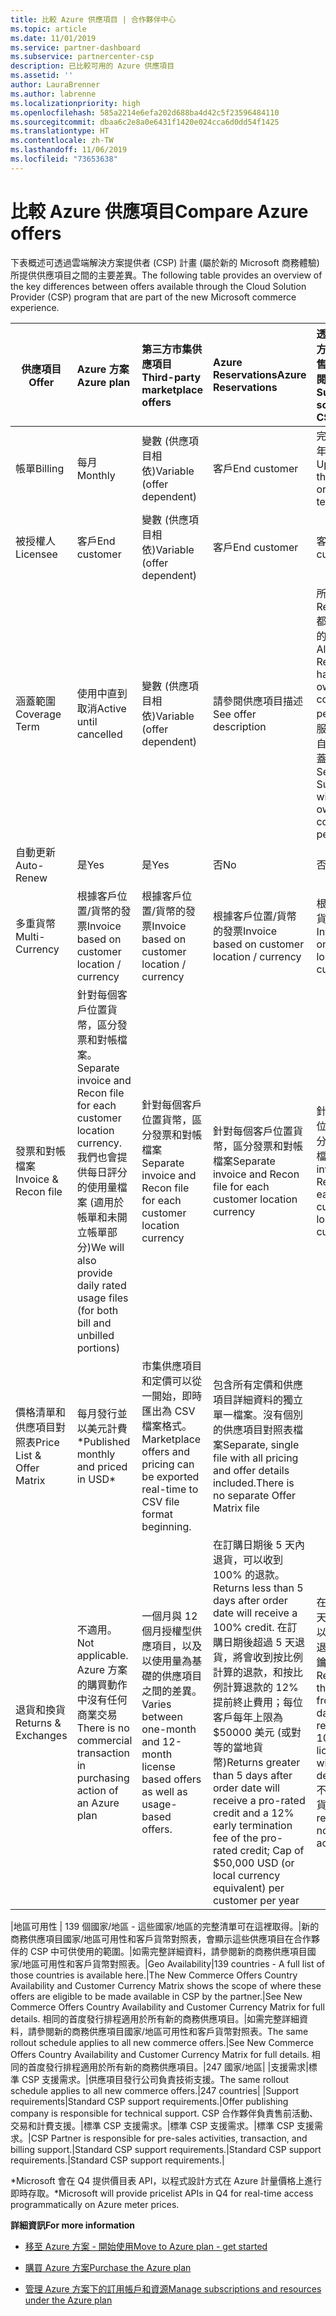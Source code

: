 ```yaml
---
title: 比較 Azure 供應項目 | 合作夥伴中心
ms.topic: article
ms.date: 11/01/2019
ms.service: partner-dashboard
ms.subservice: partnercenter-csp
description: 已比較可用的 Azure 供應項目
ms.assetid: ''
author: LauraBrenner
ms.author: labrenne
ms.localizationpriority: high
ms.openlocfilehash: 585a2214e6efa202d688ba4d42c5f23596484110
ms.sourcegitcommit: dbaa6c2e8a0e6431f1420e024cca6d0dd54f1425
ms.translationtype: HT
ms.contentlocale: zh-TW
ms.lasthandoff: 11/06/2019
ms.locfileid: "73653638"
---
```

# <a name="compare-azure-offers"></a><span data-ttu-id="ebc04-103">比較 Azure 供應項目</span><span class="sxs-lookup"><span data-stu-id="ebc04-103">Compare Azure offers</span></span>

<span data-ttu-id="ebc04-104">下表概述可透過雲端解決方案提供者 (CSP) 計畫 (屬於新的 Microsoft 商務體驗) 所提供供應項目之間的主要差異。</span><span class="sxs-lookup"><span data-stu-id="ebc04-104">The following table provides an overview of the key differences between offers available through the Cloud Solution Provider (CSP)  program that are part of the new Microsoft commerce experience.</span></span>


|<span data-ttu-id="ebc04-105">**供應項目**</span><span class="sxs-lookup"><span data-stu-id="ebc04-105">**Offer**</span></span>| <span data-ttu-id="ebc04-106">**Azure 方案**</span><span class="sxs-lookup"><span data-stu-id="ebc04-106">**Azure plan**</span></span>|<span data-ttu-id="ebc04-107">**第三方市集供應項目**</span><span class="sxs-lookup"><span data-stu-id="ebc04-107">**Third-party marketplace offers**</span></span>|<span data-ttu-id="ebc04-108">**Azure Reservations**</span><span class="sxs-lookup"><span data-stu-id="ebc04-108">**Azure Reservations**</span></span>|<span data-ttu-id="ebc04-109">**透過雲端解決方案提供者銷售的伺服器訂閱**</span><span class="sxs-lookup"><span data-stu-id="ebc04-109">**Server Subscriptions sold through CSP**</span></span>|<span data-ttu-id="ebc04-110">**基座型供應項目**</span><span class="sxs-lookup"><span data-stu-id="ebc04-110">**Seat-based offers**</span></span>|
|-------------------|:------|:-----|:---------|:--------------|:---------|
|<span data-ttu-id="ebc04-111">帳單</span><span class="sxs-lookup"><span data-stu-id="ebc04-111">Billing</span></span>|<span data-ttu-id="ebc04-112">每月</span><span class="sxs-lookup"><span data-stu-id="ebc04-112">Monthly</span></span>|<span data-ttu-id="ebc04-113">變數 (供應項目相依)</span><span class="sxs-lookup"><span data-stu-id="ebc04-113">Variable (offer dependent)</span></span>|<span data-ttu-id="ebc04-114">客戶</span><span class="sxs-lookup"><span data-stu-id="ebc04-114">End customer</span></span>|<span data-ttu-id="ebc04-115">完整期限或 3 年期限的前期</span><span class="sxs-lookup"><span data-stu-id="ebc04-115">Up front for the full term or 3-year term</span></span>|<span data-ttu-id="ebc04-116">每月或每年</span><span class="sxs-lookup"><span data-stu-id="ebc04-116">Monthly or Annual</span></span>|
|<span data-ttu-id="ebc04-117">被授權人</span><span class="sxs-lookup"><span data-stu-id="ebc04-117">Licensee</span></span>|<span data-ttu-id="ebc04-118">客戶</span><span class="sxs-lookup"><span data-stu-id="ebc04-118">End customer</span></span>|<span data-ttu-id="ebc04-119">變數 (供應項目相依)</span><span class="sxs-lookup"><span data-stu-id="ebc04-119">Variable (offer dependent)</span></span>|<span data-ttu-id="ebc04-120">客戶</span><span class="sxs-lookup"><span data-stu-id="ebc04-120">End customer</span></span>| <span data-ttu-id="ebc04-121">客戶</span><span class="sxs-lookup"><span data-stu-id="ebc04-121">End customer</span></span>|   <span data-ttu-id="ebc04-122">客戶</span><span class="sxs-lookup"><span data-stu-id="ebc04-122">End customer</span></span>|
|<span data-ttu-id="ebc04-123">涵蓋範圍</span><span class="sxs-lookup"><span data-stu-id="ebc04-123">Coverage Term</span></span>|<span data-ttu-id="ebc04-124">使用中直到取消</span><span class="sxs-lookup"><span data-stu-id="ebc04-124">Active until cancelled</span></span>|<span data-ttu-id="ebc04-125">變數 (供應項目相依)</span><span class="sxs-lookup"><span data-stu-id="ebc04-125">Variable (offer dependent)</span></span>|<span data-ttu-id="ebc04-126">請參閱供應項目描述</span><span class="sxs-lookup"><span data-stu-id="ebc04-126">See offer description</span></span>|<span data-ttu-id="ebc04-127">所有 Azure Reservations 都有自己獨特的涵蓋範圍。</span><span class="sxs-lookup"><span data-stu-id="ebc04-127">All Azure Reservations have their own unique coverage period.</span></span>    <span data-ttu-id="ebc04-128">所有伺服器訂閱都有自己獨特的涵蓋範圍。</span><span class="sxs-lookup"><span data-stu-id="ebc04-128">All Server Subscriptions will have their own unique coverage period.</span></span>|   <span data-ttu-id="ebc04-129">其他基座型授權將會納入現有的涵蓋範圍期間</span><span class="sxs-lookup"><span data-stu-id="ebc04-129">Additional seat-based licenses will snap into the existing coverage period</span></span>|
|<span data-ttu-id="ebc04-130">自動更新</span><span class="sxs-lookup"><span data-stu-id="ebc04-130">Auto-Renew</span></span>|<span data-ttu-id="ebc04-131">是</span><span class="sxs-lookup"><span data-stu-id="ebc04-131">Yes</span></span>|<span data-ttu-id="ebc04-132">是</span><span class="sxs-lookup"><span data-stu-id="ebc04-132">Yes</span></span>|<span data-ttu-id="ebc04-133">否</span><span class="sxs-lookup"><span data-stu-id="ebc04-133">No</span></span>| <span data-ttu-id="ebc04-134">否</span><span class="sxs-lookup"><span data-stu-id="ebc04-134">No</span></span>|<span data-ttu-id="ebc04-135">是</span><span class="sxs-lookup"><span data-stu-id="ebc04-135">Yes</span></span>|
|<span data-ttu-id="ebc04-136">多重貨幣</span><span class="sxs-lookup"><span data-stu-id="ebc04-136">Multi-Currency</span></span>|<span data-ttu-id="ebc04-137">根據客戶位置/貨幣的發票</span><span class="sxs-lookup"><span data-stu-id="ebc04-137">Invoice based on customer location / currency</span></span>|<span data-ttu-id="ebc04-138">根據客戶位置/貨幣的發票</span><span class="sxs-lookup"><span data-stu-id="ebc04-138">Invoice based on customer location / currency</span></span>|<span data-ttu-id="ebc04-139">根據客戶位置/貨幣的發票</span><span class="sxs-lookup"><span data-stu-id="ebc04-139">Invoice based on customer location / currency</span></span>|<span data-ttu-id="ebc04-140">根據客戶位置/貨幣的發票</span><span class="sxs-lookup"><span data-stu-id="ebc04-140">Invoice based on customer location / currency</span></span>|<span data-ttu-id="ebc04-141">根據合作夥伴位置貨幣</span><span class="sxs-lookup"><span data-stu-id="ebc04-141">Based on Partner location currency</span></span>| 
|<span data-ttu-id="ebc04-142">發票和對帳檔案</span><span class="sxs-lookup"><span data-stu-id="ebc04-142">Invoice & Recon file</span></span>|<span data-ttu-id="ebc04-143">針對每個客戶位置貨幣，區分發票和對帳檔案。</span><span class="sxs-lookup"><span data-stu-id="ebc04-143">Separate invoice and Recon file for each customer location currency.</span></span>  <span data-ttu-id="ebc04-144">我們也會提供每日評分的使用量檔案 (適用於帳單和未開立帳單部分)</span><span class="sxs-lookup"><span data-stu-id="ebc04-144">We will also provide daily rated usage files (for both bill and unbilled portions)</span></span> |<span data-ttu-id="ebc04-145">針對每個客戶位置貨幣，區分發票和對帳檔案</span><span class="sxs-lookup"><span data-stu-id="ebc04-145">Separate invoice and Recon file for each customer location currency</span></span>|<span data-ttu-id="ebc04-146">針對每個客戶位置貨幣，區分發票和對帳檔案</span><span class="sxs-lookup"><span data-stu-id="ebc04-146">Separate invoice and Recon file for each customer location currency</span></span>|<span data-ttu-id="ebc04-147">針對每個客戶位置貨幣，區分發票和對帳檔案</span><span class="sxs-lookup"><span data-stu-id="ebc04-147">Separate invoice and Recon file for each customer location currency</span></span>|<span data-ttu-id="ebc04-148">一張發票與對帳檔案上的所有訂單</span><span class="sxs-lookup"><span data-stu-id="ebc04-148">All orders on one invoice and Recon file</span></span>|
|<span data-ttu-id="ebc04-149">價格清單和供應項目對照表</span><span class="sxs-lookup"><span data-stu-id="ebc04-149">Price List & Offer Matrix</span></span>|<span data-ttu-id="ebc04-150">每月發行並以美元計費\*</span><span class="sxs-lookup"><span data-stu-id="ebc04-150">Published monthly and priced in USD\*</span></span>|<span data-ttu-id="ebc04-151">市集供應項目和定價可以從一開始，即時匯出為 CSV 檔案格式。</span><span class="sxs-lookup"><span data-stu-id="ebc04-151">Marketplace offers and pricing can be exported real-time to CSV file format beginning.</span></span>|<span data-ttu-id="ebc04-152">包含所有定價和供應項目詳細資料的獨立單一檔案。沒有個別的供應項目對照表檔案</span><span class="sxs-lookup"><span data-stu-id="ebc04-152">Separate, single file with all pricing and offer details included.There is no separate Offer Matrix file</span></span>||<span data-ttu-id="ebc04-153">包含所有定價和供應項目詳細資料的獨立單一檔案。沒有個別的供應項目對照表。</span><span class="sxs-lookup"><span data-stu-id="ebc04-153">Separate, single file with all pricing and offer details included.There is no separate Offer Matrix.</span></span>| <span data-ttu-id="ebc04-154">fileSeparate，包含所有定價和供應項目詳細資料的單一檔案。</span><span class="sxs-lookup"><span data-stu-id="ebc04-154">fileSeparate, single file with all pricing and offer details included.</span></span>|<span data-ttu-id="ebc04-155">個別定價清單和供應項目對照表 (2 個檔案)。</span><span class="sxs-lookup"><span data-stu-id="ebc04-155">Separate price list and offer matrix (2 files).</span></span>|
|<span data-ttu-id="ebc04-156">退貨和換貨</span><span class="sxs-lookup"><span data-stu-id="ebc04-156">Returns & Exchanges</span></span>|<span data-ttu-id="ebc04-157">不適用。</span><span class="sxs-lookup"><span data-stu-id="ebc04-157">Not applicable.</span></span> <span data-ttu-id="ebc04-158">Azure 方案的購買動作中沒有任何商業交易</span><span class="sxs-lookup"><span data-stu-id="ebc04-158">There is no commercial transaction in purchasing action of an Azure plan</span></span>|<span data-ttu-id="ebc04-159">一個月與 12 個月授權型供應項目，以及以使用量為基礎的供應項目之間的差異。</span><span class="sxs-lookup"><span data-stu-id="ebc04-159">Varies between one-month and 12-month license based offers as well as usage-based offers.</span></span>|<span data-ttu-id="ebc04-160">在訂購日期後 5 天內退貨，可以收到 100% 的退款。</span><span class="sxs-lookup"><span data-stu-id="ebc04-160">Returns less than 5 days after order date will receive a 100% credit.</span></span> <span data-ttu-id="ebc04-161">在訂購日期後超過 5 天退貨，將會收到按比例計算的退款，和按比例計算退款的 12% 提前終止費用；每位客戶每年上限為 $50000 美元 (或對等的當地貨幣)</span><span class="sxs-lookup"><span data-stu-id="ebc04-161">Returns greater than 5 days after order date will receive a pro-rated credit and a 12% early termination fee of the pro-rated credit; Cap of $50,000 USD (or local currency equivalent) per customer per year</span></span>|<span data-ttu-id="ebc04-162">在訂購日期 60 天內退貨，可以收到 100% 退款，授權金鑰將會停用。</span><span class="sxs-lookup"><span data-stu-id="ebc04-162">Returns less than 60 days from order date will receive a 100% credit license keys will be deactivated.</span></span> <span data-ttu-id="ebc04-163">不接受部分退貨。</span><span class="sxs-lookup"><span data-stu-id="ebc04-163">Partial returns will not be accepted.</span></span>|   <span data-ttu-id="ebc04-164">30 天內暫停/取消可以收到 100% 的退款；超過 30 天暫停/取消可以收到按比例計算的退款。</span><span class="sxs-lookup"><span data-stu-id="ebc04-164">Suspensions / cancellations less than 30 days will receive a 100% credit; Suspensions / cancellations greater than 30 days will receive a pro-rated credit.</span></span>|

<span data-ttu-id="ebc04-165">|地區可用性 | 139 個國家/地區 - 這些國家/地區的完整清單可在這裡取得。|新的商務供應項目國家/地區可用性和客戶貨幣對照表，會顯示這些供應項目在合作夥伴的 CSP 中可供使用的範圍。|如需完整詳細資料，請參閱新的商務供應項目國家/地區可用性和客戶貨幣對照表。</span><span class="sxs-lookup"><span data-stu-id="ebc04-165">|Geo Availability|139 countries - A full list of those countries is available here.|The New Commerce Offers Country Availability and Customer Currency Matrix shows the scope of where these offers are eligible to be made available in CSP by the partner.|See New Commerce Offers Country Availability and Customer Currency Matrix for full details.</span></span> <span data-ttu-id="ebc04-166">相同的首度發行排程適用於所有新的商務供應項目。|如需完整詳細資料，請參閱新的商務供應項目國家/地區可用性和客戶貨幣對照表。</span><span class="sxs-lookup"><span data-stu-id="ebc04-166">The same rollout schedule applies to all new commerce offers.|See New Commerce Offers Country Availability and Customer Currency Matrix for full details.</span></span>  <span data-ttu-id="ebc04-167">相同的首度發行排程適用於所有新的商務供應項目。|247 國家/地區| |支援需求|標準 CSP 支援需求。|供應項目發行公司負責技術支援。</span><span class="sxs-lookup"><span data-stu-id="ebc04-167">The same rollout schedule applies to all new commerce offers.|247 countries| |Support requirements|Standard CSP support requirements.|Offer publishing company is responsible for technical support.</span></span>  <span data-ttu-id="ebc04-168">CSP 合作夥伴負責售前活動、交易和計費支援。|標準 CSP 支援需求。|標準 CSP 支援需求。|標準 CSP 支援需求。|</span><span class="sxs-lookup"><span data-stu-id="ebc04-168">CSP Partner is responsible for pre-sales activities, transaction, and billing support.|Standard CSP support requirements.|Standard CSP support requirements.|Standard CSP support requirements.|</span></span>

<span data-ttu-id="ebc04-169">\*Microsoft 會在 Q4 提供價目表 API，以程式設計方式在 Azure 計量價格上進行即時存取。</span><span class="sxs-lookup"><span data-stu-id="ebc04-169">\*Microsoft will provide pricelist APIs in Q4 for real-time access programmatically on Azure meter prices.</span></span>

<span data-ttu-id="ebc04-170">**詳細資訊**</span><span class="sxs-lookup"><span data-stu-id="ebc04-170">**For more information**</span></span>

- [<span data-ttu-id="ebc04-171">移至 Azure 方案 - 開始使用</span><span class="sxs-lookup"><span data-stu-id="ebc04-171">Move to Azure plan - get started</span></span>](azure-plan-get-started.md)

- [<span data-ttu-id="ebc04-172">購買 Azure 方案</span><span class="sxs-lookup"><span data-stu-id="ebc04-172">Purchase the Azure plan</span></span>](purchase-azure-plan.md)

- [<span data-ttu-id="ebc04-173">管理 Azure 方案下的訂用帳戶和資源</span><span class="sxs-lookup"><span data-stu-id="ebc04-173">Manage subscriptions and resources under the Azure plan</span></span>](azure-plan-manage.md)

